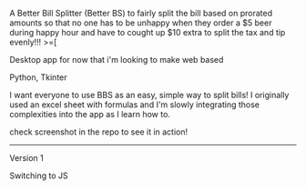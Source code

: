 A Better Bill Splitter (Better BS) to fairly split the bill based on prorated amounts so that no one has to be unhappy when they order a $5 beer during happy hour and have to cought up $10 extra to split the tax and tip evenly!!! >=[

Desktop app for now that i'm looking to make web based

Python, Tkinter

I want everyone to use BBS as an easy, simple way to split bills! I originally used an excel sheet with formulas and I'm slowly integrating those complexities into the app as I learn how to.

check screenshot in the repo to see it in action!

------------------------------------------------------------------------------------------------------------------------------------------------------------

Version 1

Switching to JS
